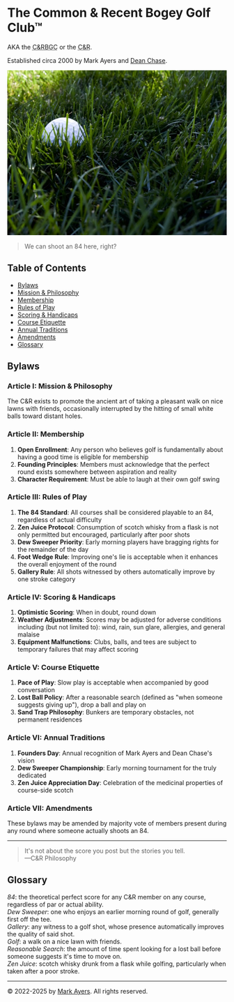 # The Common & Recent Bogey Golf Club&trade;

AKA the <abbr title="Common &amp; Recent Bogey Golf Club">C&amp;RBGC</abbr> or the <abbr title="Common &amp; Recent">C&amp;R</abbr>.

Established circa 2000 by Mark Ayers and [Dean Chase](https://deanisthedevil.com).

![golf ball in deep green grass](golf-ball-in-grass.jpeg)

> We can shoot an 84 here, right?

## Table of Contents

- [Bylaws](#bylaws)
- [Mission & Philosophy](#article-i-mission--philosophy)
- [Membership](#article-ii-membership)
- [Rules of Play](#article-iii-rules-of-play)
- [Scoring & Handicaps](#article-iv-scoring--handicaps)
- [Course Etiquette](#article-v-course-etiquette)
- [Annual Traditions](#article-vi-annual-traditions)
- [Amendments](#article-vii-amendments)
- [Glossary](#glossary)

## Bylaws

### Article I: Mission & Philosophy

The C&R exists to promote the ancient art of taking a pleasant walk on nice lawns with friends, occasionally interrupted by the hitting of small white balls toward distant holes.

### Article II: Membership

1. **Open Enrollment**: Any person who believes golf is fundamentally about having a good time is eligible for membership
2. **Founding Principles**: Members must acknowledge that the perfect round exists somewhere between aspiration and reality
3. **Character Requirement**: Must be able to laugh at their own golf swing

### Article III: Rules of Play

1. **The 84 Standard**: All courses shall be considered playable to an 84, regardless of actual difficulty
2. **Zen Juice Protocol**: Consumption of scotch whisky from a flask is not only permitted but encouraged, particularly after poor shots
3. **Dew Sweeper Priority**: Early morning players have bragging rights for the remainder of the day
4. **Foot Wedge Rule**: Improving one's lie is acceptable when it enhances the overall enjoyment of the round
5. **Gallery Rule**: All shots witnessed by others automatically improve by one stroke category

### Article IV: Scoring & Handicaps

1. **Optimistic Scoring**: When in doubt, round down
2. **Weather Adjustments**: Scores may be adjusted for adverse conditions including (but not limited to): wind, rain, sun glare, allergies, and general malaise
3. **Equipment Malfunctions**: Clubs, balls, and tees are subject to temporary failures that may affect scoring

### Article V: Course Etiquette

1. **Pace of Play**: Slow play is acceptable when accompanied by good conversation
2. **Lost Ball Policy**: After a reasonable search (defined as "when someone suggests giving up"), drop a ball and play on
3. **Sand Trap Philosophy**: Bunkers are temporary obstacles, not permanent residences

### Article VI: Annual Traditions

1. **Founders Day**: Annual recognition of Mark Ayers and Dean Chase's vision
2. **Dew Sweeper Championship**: Early morning tournament for the truly dedicated
3. **Zen Juice Appreciation Day**: Celebration of the medicinal properties of course-side scotch

### Article VII: Amendments

These bylaws may be amended by majority vote of members present during any round where someone actually shoots an 84.

---

> It's not about the score you post but the stories you tell.  
> —C&R Philosophy

## Glossary

_84_: the theoretical perfect score for any C&R member on any course, regardless of par or actual ability.  
_Dew Sweeper_: one who enjoys an earlier morning round of golf, generally first off the tee.  
_Gallery_: any witness to a golf shot, whose presence automatically improves the quality of said shot.  
_Golf_: a walk on a nice lawn with friends.  
_Reasonable Search_: the amount of time spent looking for a lost ball before someone suggests it's time to move on.  
_Zen Juice_: scotch whisky drunk from a flask while golfing, particularly when taken after a poor stroke.

---

&copy; 2022-2025 by [Mark Ayers](https://philoserf.com/). All rights reserved.
